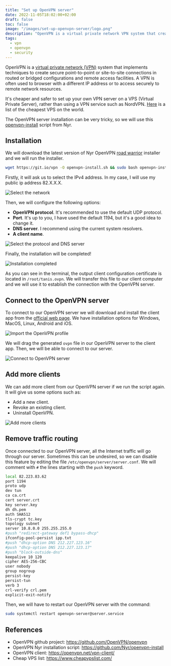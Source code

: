 ```yaml
---
title: "Set up OpenVPN server"
date: 2022-11-05T18:02:00+02:00
draft: false
toc: false
image: "/images/set-up-openvpn-server/logo.png"
description: "OpenVPN is a virtual private network VPN system that creates secure point-to-point or site-to-site connections to access remote services."
tags:
  - vpn
  - openvpn
  - security
---
```

OpenVPN is a [virtual private network (VPN)](https://en.wikipedia.org/wiki/Virtual_private_network) system that implements techniques to create secure point-to-point or site-to-site connections in routed or bridged configurations and remote access facilities. A VPN is often used to browser with a different IP address or to access securely to remote network resources.

It's cheaper and safer to set up your own VPN server on a VPS (Virtual Private Server), rather than using a VPN service such as NordVPN. [Here](https://www.cheapvpslist.com/) is a list of the cheapest VPS on the world.

The OpenVPN server installation can be very tricky, so we will use this [openvpn-install](https://github.com/Nyr/openvpn-install) script from Nyr.

## Installation

We will download the latest version of Nyr OpenVPN [road warrior](https://en.wikipedia.org/wiki/Road_warrior_%28computing%29) installer and we will run the installer.

```bash
wget https://git.io/vpn -O openvpn-install.sh && sudo bash openvpn-install.sh
```

Firstly, it will ask us to select the IPv4 address. In my case, I will use my public ip address 82.X.X.X.

![Select the network](/images/set-up-openvpn-server/select-network.png#center)

Then, we will configure the following options:
* **OpenVPN protocol**. It's recommended to use the default UDP protocol.
* **Port**. It's up to you, I have used the default 1194, but it's a good idea to change it.
* **DNS server**. I recommend using the current system resolvers.
* **A client name**.

![Select the protocol and DNS server](/images/set-up-openvpn-server/select-protocol-and-dns.png#center)

Finally, the installation will be completed!

![Installation completed](/images/set-up-openvpn-server/installation-completed.png#center)

As you can see in the terminal, the output client configuration certificate is located in `/root/tanis.ovpn`. We will transfer this file to our client computer and we will use it to establish the connection with the OpenVPN server.

## Connect to the OpenVPN server

To connect to our OpenVPN server we will download and install the client app from the [official web page](https://openvpn.net/vpn-client/). We have installation options for Windows, MacOS, Linux, Android and iOS.

![Import the OpenVPN profile](/images/set-up-openvpn-server/import-openvpn-profile.png#center)

We will drag the generated `ovpn` file in our OpenVPN server to the client app. Then, we will be able to connect to our server.

![Connect to OpenVPN server](/images/set-up-openvpn-server/connect-to-openvpn-server.png#center)

## Add more clients

We can add more client from our OpenVPN server if we run the script again. It will give us some options such as:
* Add a new client.
* Revoke an existing client.
* Uninstall OpenVPN.

![Add more clients](/images/set-up-openvpn-server/add-more-clients.png#center)

## Remove traffic routing

Once connected to our OpenVPN server, all the Internet traffic will go through our server. Sometimes this can be undesired, so we can disable this feature by editing the file `/etc/openvpn/server/server.conf`. We will comment with `#` the lines starting with the `push` keyword.

```bash
local 82.223.83.62
port 1194
proto udp
dev tun
ca ca.crt
cert server.crt
key server.key
dh dh.pem
auth SHA512
tls-crypt tc.key
topology subnet
server 10.8.0.0 255.255.255.0
#push "redirect-gateway def1 bypass-dhcp"
ifconfig-pool-persist ipp.txt
#push "dhcp-option DNS 212.227.123.16"
#push "dhcp-option DNS 212.227.123.17"
#push "block-outside-dns"
keepalive 10 120
cipher AES-256-CBC
user nobody
group nogroup
persist-key
persist-tun
verb 3
crl-verify crl.pem
explicit-exit-notify
```

Then, we will have to restart our OpenVPN server with the command:

```bash
sudo systemctl restart openvpn-server@server.service
```

## References

* OpenVPN github project: https://github.com/OpenVPN/openvpn
* OpenVPN Nyr installation script: https://github.com/Nyr/openvpn-install
* OpenVPN client: https://openvpn.net/vpn-client/
* Cheap VPS list: https://www.cheapvpslist.com/